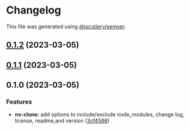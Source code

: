 # Changelog

This file was generated using [@jscutlery/semver](https://github.com/jscutlery/semver).

## [0.1.2](https://github.com/enio-ireland/enio/compare/nx-clone-0.1.1...nx-clone-0.1.2) (2023-03-05)

## [0.1.1](https://github.com/enio-ireland/enio/compare/nx-clone-0.1.0...nx-clone-0.1.1) (2023-03-05)

## 0.1.0 (2023-03-05)


### Features

* **nx-clone:** add options to include/exclude node_modules, change log, license, readme,and version ([3cf4586](https://github.com/enio-ireland/enio/commit/3cf458681247baf11f0fea37438ce81bf3812e82))
